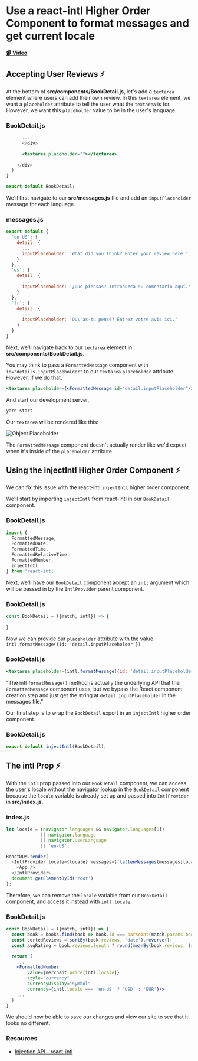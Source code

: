 # Use a react-intl Higher Order Component to format messages and get current locale

**[📹 Video](https://egghead.io/lessons/react-use-a-react-intl-higher-order-component-to-format-messages-and-get-current-locale)**

## Accepting User Reviews ⚡
At the bottom of **src/components/BookDetail.js**, let's add a `textarea` element where users can add their own review. In this `textarea` element, we want a `placeholder` attribute to tell the user what the `textarea` is for. However, we want this `placeholder` value to be in the user's language.

### BookDetail.js
```jsx
      ...
      </div>

      <textarea placeholder=""></textarea>
      
    </div>
  )
}

export default BookDetail;
```

We'll first navigate to our **src/messages.js** file and add an `inputPlaceholder` message for each language.

### messages.js
```js
export default {
  'en-US': {
    detail: {
      ...
      inputPlaceholder: 'What did you think? Enter your review here.'
    }
  },
  'es': {
    detail: {
      ...
      inputPlaceholder: '¿Que piensas? Introduzca su comentario aquí.'
    }
  },
  'fr': {
    detail: {
      ...
      inputPlaceholder: 'Qu\'as-tu pensé? Entrez votre avis ici.'
    }
  }
}
```

Next, we'll navigate back to our `textarea` element in **src/components/BookDetail.js**.

You may think to pass a `FormattedMessage` component with `id="details.inputPlaceholder"`  to our `textarea` `placeholder` attribute. However, if we do that,
```jsx
<textarea placeholder={<FormattedMessage id="detail.inputPlaceholder"/>}/>
```
And start our development server,
```bash
yarn start
```
Our `textarea` wil be rendered like this:

![Object Placeholder](https://res.cloudinary.com/dg3gyk0gu/image/upload/v1596732368/transcript-images/09-use-a-react-intl-higher-order-component-to-format-messages-and-get-current-locale-object-placeholder.png)

The `FormattedMessage` component doesn't actually render like we'd expect when it's inside of the `placeholder` attribute.

## Using the injectIntl Higher Order Component ⚡
We can fix this issue with the react-intl `injectIntl` higher order component.

We'll start by importing `injectIntl` from react-intl in our `BookDetail` component.

### BookDetail.js
```js
import { 
  FormattedMessage,
  FormattedDate,
  FormattedTime,
  FormattedRelativeTime,
  FormattedNumber,
  injectIntl
} from 'react-intl' 
```

Next, we'll have our `BookDetail` component accept an `intl` argument which will be passed in by the `IntlProvider` parent component.

### BookDetail.js
```js
const BookDetail = ({match, intl}) => {
    ...
}
```


Now we can provide our `placeholder` attribute with the value `intl.formatMessage({id: 'detail.inputPlaceholder'})`
### BookDetail.js
```jsx
<textarea placeholder={intl.formatMessage({id: 'detail.inputPlaceholder' })}></textarea>
```

"The intl `formatMessage()` method is actually the underlying API that the `FormattedMessage` component uses, but we bypass the React component creation step and just get the string at `detail.inputPlaceholder` in the messages file."

Our final step is to wrap the `BookDetail` export in an `injectIntl` higher order component.
### BookDetail.js
```js
export default injectIntl(BookDetail);
```

## The intl Prop ⚡
With the `intl` prop passed into our `BookDetail` component, we can access the user's locale without the navigator lookup in the `BookDetail` component because the `locale` variable is already set up and passed into `IntlProvider` in **src/index.js**.

### index.js
```js
let locale = (navigator.languages && navigator.languages[0])
             || navigator.language
             || navigator.userLanguage
             || 'en-US';

ReactDOM.render(
  <IntlProvider locale={locale} messages={flattenMessages(messages[locale])}>
    <App />
  </IntlProvider>,
  document.getElementById('root')
);
```

Therefore, we can remove the `locale` variable from our `BookDetail` component, and access it instead with `intl.locale`.

### BookDetail.js
```jsx
const BookDetail = ({match, intl}) => {
  const book = books.find(book => book.id === parseInt(match.params.bookId, 10));
  const sortedReviews = sortBy(book.reviews, 'date').reverse();
  const avgRating = book.reviews.length ? round(meanBy(book.reviews, (r) => r.rating), 2) : 0;

  return (
    ...
    <FormattedNumber
        value={merchant.price[intl.locale]}
        style="currency"
        currencyDisplay="symbol" 
        currency={intl.locale === 'en-US' ? 'USD' : 'EUR'}/>
    ...
  )
}

```

We should now be able to save our changes and view our site to see that it looks no different.

### Resources
- [Injection API - react-intl](https://formatjs.io/docs/react-intl/api#injection-api)